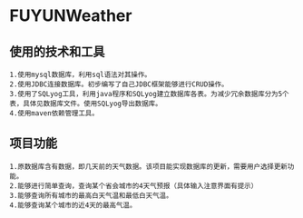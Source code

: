 # FUYUNWeather

## 使用的技术和工具
    1.使用mysql数据库，利用sql语法对其操作。
    2.使用JDBC连接数据库。初步编写了自己JDBC框架能够进行CRUD操作。
    3.使用了SQLyog工具，利用java程序和SQLyog建立数据库各表。为减少冗余数据库分为5个表，具体见数据库文件。使用SQLyog导出数据库。
    4.使用maven依赖管理工具。

## 项目功能
    1.原数据库含有数据，即几天前的天气数据。该项目能实现数据库的更新，需要用户选择更新功能。
    2.能够进行简单查询，查询某个省会城市的4天气预报（具体输入注意界面有提示）
    3.能够查询所有城市的最高白天气温和最低白天气温。
    4.能够查询某个城市的近4天的最高气温。
    